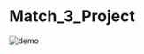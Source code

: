 # Match_3_Project

![demo](https://user-images.githubusercontent.com/44851397/52917883-43fabb00-3301-11e9-961d-07178624c22e.gif)
